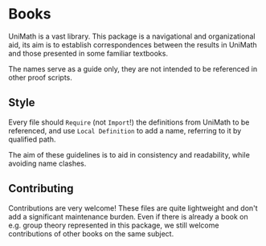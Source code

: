 # Books

UniMath is a vast library. This package is a navigational and organizational aid,
its aim is to establish correspondences between the results in UniMath and those
presented in some familiar textbooks.

The names serve as a guide only, they are not intended to be referenced in other
proof scripts.

## Style

Every file should `Require` (not `Import`!) the definitions from UniMath to be
referenced, and use `Local Definition` to add a name, referring to it by
qualified path.

The aim of these guidelines is to aid in consistency and readability, while
avoiding name clashes.

## Contributing

Contributions are very welcome! These files are quite lightweight and don't add
a significant maintenance burden. Even if there is already a book on e.g. group
theory represented in this package, we still welcome contributions of other
books on the same subject.
